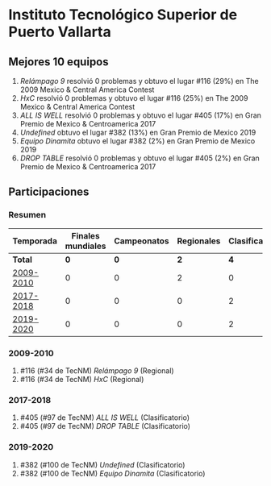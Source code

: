 ---
---

# Instituto Tecnológico Superior de Puerto Vallarta

## Mejores 10 equipos

1. _Relámpago 9_ resolvió 0 problemas y obtuvo el lugar #116 (29%) en The 2009 Mexico & Central America Contest
1. _HxC_ resolvió 0 problemas y obtuvo el lugar #116 (25%) en The 2009 Mexico & Central America Contest
1. _ALL IS WELL_ resolvió 0 problemas y obtuvo el lugar #405 (17%) en Gran Premio de Mexico & Centroamerica 2017
1. _Undefined_ obtuvo el lugar #382 (13%) en Gran Premio de Mexico 2019
1. _Equipo Dinamita_ obtuvo el lugar #382 (2%) en Gran Premio de Mexico 2019
1. _DROP TABLE_ resolvió 0 problemas y obtuvo el lugar #405 (2%) en Gran Premio de Mexico & Centroamerica 2017

## Participaciones

### Resumen

| Temporada | Finales mundiales | Campeonatos | Regionales | Clasificatorios | Equipos |
| --- | --- | --- | --- | --- | --- |
| **Total** | **0** | **0** | **2** | **4** | **6** |
| [2009-2010](#2009-2010) | 0 | 0 | 2 | 0 | 2 |
| [2017-2018](#2017-2018) | 0 | 0 | 0 | 2 | 2 |
| [2019-2020](#2019-2020) | 0 | 0 | 0 | 2 | 2 |

### 2009-2010

1. #116 (#34 de TecNM) _Relámpago 9_ (Regional)
1. #116 (#34 de TecNM) _HxC_ (Regional)

### 2017-2018

1. #405 (#97 de TecNM) _ALL IS WELL_ (Clasificatorio)
1. #405 (#97 de TecNM) _DROP TABLE_ (Clasificatorio)

### 2019-2020

1. #382 (#100 de TecNM) _Undefined_ (Clasificatorio)
1. #382 (#100 de TecNM) _Equipo Dinamita_ (Clasificatorio)



